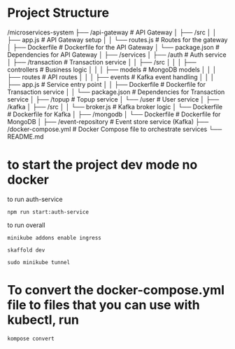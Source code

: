 # Project Structure

/microservices-system
├── /api-gateway              # API Gateway
│   ├── /src
│   │   ├── app.js            # API Gateway setup
│   │   └── routes.js         # Routes for the gateway
│   ├── Dockerfile            # Dockerfile for the API Gateway
│   └── package.json          # Dependencies for API Gateway
│
├── /services
│   ├── /auth                 # Auth service
│   ├── /transaction          # Transaction service
│   │   ├── /src
│   │   │   ├── controllers   # Business logic
│   │   │   ├── models        # MongoDB models
│   │   │   ├── routes        # API routes
│   │   │   ├── events        # Kafka event handling
│   │   │   ├── app.js        # Service entry point
│   │   ├── Dockerfile        # Dockerfile for Transaction service
│   │   └── package.json      # Dependencies for Transaction service
│   ├── /topup                # Topup service
│   └── /user                 # User service
│
├── /kafka
│   ├── /src
│   │   └── broker.js         # Kafka broker logic
│   └── Dockerfile            # Dockerfile for Kafka
│
├── /mongodb
│   └── Dockerfile            # Dockerfile for MongoDB
│
├── /event-repository          # Event store service (Kafka)
├── /docker-compose.yml        # Docker Compose file to orchestrate services
└── README.md


# to start the project dev mode no docker

to run auth-service
```
npm run start:auth-service
```

to run overall
```
minikube addons enable ingress

skaffold dev

sudo minikube tunnel
```


# To convert the docker-compose.yml file to files that you can use with kubectl, run
```
kompose convert
```